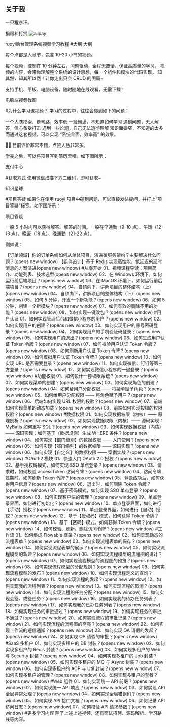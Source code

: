 关于我 
---

一只程序汪。

捐赠和打赏
![alipay](https://s1.locimg.com/2024/08/25/e156847895e5f.png)

ruoyi后台管理系统视频学习教程
#大纲
大纲

每个点都是大章节，包含 10-20 小节的视频。

每个视频，控制在 10 分钟左右，问题驱动，全程无废话，保证高质量的学习。
视频的内容，会带你理解整个系统的设计思想，每一个组件和模块的代码实现。
知其然，知其所以然！让你走出只会 CRUD 的困局~

支持手机、平板、电脑设备，随时随地在线观看，无需下载！

电脑端视频截图


#为什么学习该视频？
学习的过程中，往往会碰到如下的问题：

一个人瞎摸索，走弯路，效率低
一脸懵逼，不知道如何学习
遇到问题，无人解答，信心备受打击
遇到一些难题，自己无法透彻理解
知识面狭窄，不知道的太多
而通过这套视频，可以实现 “系统全面，效率高” 的效果。

👍🏻 目前评价非常不错，点赞人数非常多。

学完之后，可以将项目写到简历里噢。如下图所示：

支付中心

#获取方式
使用微信扫描下方二维码，即可获取~

知识星球

#项目答疑
如果你在使用 ruoyi 项目中碰到问题，可以直接发帖提问，并打上“项目答疑”标签。如下图所示：

项目答疑

一般 6 小时内可以获得解答。解答的时间。一般在早通勤（9-10 点）、午饭（12-13 点）、晚饭（18 点）、晚通勤（21-22 点）。

例如说：

【订单领域】你的订单系统如何从单体项目，演进微服务架构？主要解决什么问题？(opens new window)
【组件设计】基于 Redis 实现高性能、低延迟的延时消息的方案演进(opens new window)
#从零开始
01、视频课程导读：项目简介、功能列表、技术选型(opens new window)
02、在 Windows 环境下，如何运行前后端项目？(opens new window)
03、在 MacOS 环境下，如何运行前后端项目？(opens new window)
04、自顶向下，讲解项目的整体结构（上）(opens new window)
04、自顶向下，讲解项目的整体结构（下）(opens new window)
05、如何 5 分钟，开发一个新功能？(opens new window)
06、如何 5 分钟，创建一个新模块？(opens new window)
07、如何有效的删除不用的功能？(opens new window)
08、如何实现一键改包？(opens new window)
#用户认证
01、如何实现管理后台和微信小程序的用户？(opens new window)
02、如何实现用户的创建？(opens new window)
03、如何实现用户的账号密码登录？(opens new window)
04、如何实现用户的手机验证码登录？(opens new window)
05、如何实现用户的退出？(opens new window)
06、如何生成用户认证 Token 令牌？(opens new window)
07、如何校验用户认证 Token 令牌？(opens new window)
08、如何刷新用户认证 Token 令牌？(opens new window)
09、如何模拟用户认证 Token 令牌？(opens new window)
10、如何实现 URL 是否需要登录？(opens new window)
11、如何实现微信、钉钉等第三方登录？(opens new window)
12、如何实现微信小程序的一键登录？(opens new window)
#功能权限
01、如何设计一套权限系统？(opens new window)
02、如何实现菜单的创建？(opens new window)
03、如何实现角色的创建？(opens new window)
04、如何给用户分配权限 —— 将菜单赋予角色？(opens new window)
05、如何给用户分配权限 —— 将角色赋予用户？(opens new window)
06、后端如何实现 URL 权限的校验？(opens new window)
07、前端如何实现菜单的动态加载？(opens new window)
08、前端如何实现按钮的权限校验？(opens new window)
#数据权限
01、如何实现数据权限（内核）—— 原理剖析？(opens new window)
02、如何实现数据权限（内核）—— 源码实现：MyBatis 如何重写 SQL？(opens new window)
03、如何实现数据权限（内核）—— 源码实现：如何基于（数据规则）生成 WHERE 条件？(opens new window)
04、如何实现【部门级别】的数据权限 —— 入门使用？(opens new window)
05、如何实现【部门级别】的数据权限 —— 源码实现？(opens new window)
06、如何实现【自定义】的数据权限 —— 案例实战？(opens new window)
#OAuth2 模块
01、快速入门 OAuth 2.0 授权？(opens new window)
02、基于授权码模式，如何实现 SSO 单点登录？(opens new window)
03、请求时，如何校验 accessToken 访问令牌？(opens new window)
04、访问令牌过期时，如何刷新 Token 令牌？(opens new window)
05、登录成功后，如何获得用户信息？(opens new window)
06、退出时，如何删除 Token 令牌？(opens new window)
07、基于密码模式，如何实现 SSO 单点登录？(opens new window)
08、如何实现客户端的管理？(opens new window)
09、单点登录界面，如何进行初始化？(opens new window)
10、单点登录界面，如何进行【手动】授权？(opens new window)
11、单点登录界面，如何进行【自动】授权？(opens new window)
12、基于【授权码】模式，如何获得 Token 令牌？(opens new window)
13、基于【密码】模式，如何获得 Token 令牌？(opens new window)
14、如何校验、刷新、删除访问令牌？(opens new window)
#工作流
01、如何集成 Flowable 框架？(opens new window)
02、如何实现动态的流程表单？(opens new window)
03、如何实现流程表单的保存？(opens new window)
04、如何实现流程表单的展示？(opens new window)
05、如何实现流程模型的新建？(opens new window)
06、如何实现流程模型的流程图的设计？(opens new window)
07、如何实现流程模型的流程图的预览？(opens new window)
08、如何实现流程模型的分配规则？(opens new window)
09、如何实现流程模型的发布？(opens new window)
10、如何实现流程定义的查询？(opens new window)
11、如何实现流程的发起？(opens new window)
12、如何实现我的流程列表？(opens new window)
13、如何实现流程的取消？(opens new window)
14、如何实现流程的任务分配？(opens new window)
15、如何实现会签、或签任务？(opens new window)
16、如何实现我的待办任务列表？(opens new window)
17、如何实现我的已办任务列表？(opens new window)
18、如何实现任务的审批通过？(opens new window)
19、如何实现任务的审批不通过？(opens new window)
20、如何实现流程的审批记录？(opens new window)
21、如何实现流程的流程图的高亮？(opens new window)
22、如何实现工作流的短信通知？(opens new window)
23、如何实现 OA 请假的发起？(opens new window)
24、如何实现 OA 请假的审批？(opens new window)
#SaaS 多租户
01、如何实现多租户的 DB 封装？(opens new window)
02、如何实现多租户的 Redis 封装？(opens new window)
03、如何实现多租户的 Web 与 Security 封装？(opens new window)
04、如何实现多租户的 Job 封装？(opens new window)
05、如何实现多租户的 MQ 与 Async 封装？(opens new window)
06、如何实现多租户的 AOP 与 Util 封装？(opens new window)
07、如何实现多租户的管理？(opens new window)
08、如何实现多租户的套餐？(opens new window)
#Web 组件
01、如何实现统一 API 前缀？(opens new window)
02、如何实现统一 API 响应？(opens new window)
03、如何实现 API 全局异常处理？(opens new window)
04、如何实现全局错误码？(opens new window)
05、如何实现 API 接口文档？(opens new window)
06、如何记录 API 访问日志？(opens new window)
07、如何校验 API 请求参数？(opens new window)
#更多学习内容
除了上述上述视频，还有面试招聘、源码解析、学习路线等内容。
